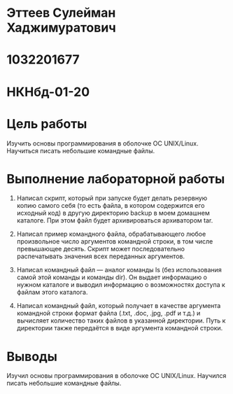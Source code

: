 # Эттеев Сулейман Хаджимуратович
# 1032201677
# НКНбд-01-20

# Цель работы

Изучить основы программирования в оболочке ОС UNIX/Linux. Научиться писать небольшие командные файлы.

# Выполнение лабораторной работы

1. Написал скрипт, который при запуске будет делать резервную копию самого себя (то есть файла, в котором содержится его исходный код) в другую директорию
backup в моем домашнем каталоге. При этом файл будет архивироваться архиватором tar.

2. Написал пример командного файла, обрабатывающего любое произвольное
число аргументов командной строки, в том числе превышающее десять. Скрипт может последовательно распечатывать значения всех переданных
аргументов.

3. Написал командный файл — аналог команды ls (без использования самой этой
команды и команды dir). Он выдает информацию о нужном
каталоге и выводил информацию о возможностях доступа к файлам этого каталога.

4. Написал командный файл, который получает в качестве аргумента командной
строки формат файла (.txt, .doc, .jpg, .pdf и т.д.) и вычисляет количество
таких файлов в указанной директории. Путь к директории также передаётся в
виде аргумента командной строки.

# Выводы

Изучил основы программирования в оболочке ОС UNIX/Linux. Научился писать небольшие командные файлы.
